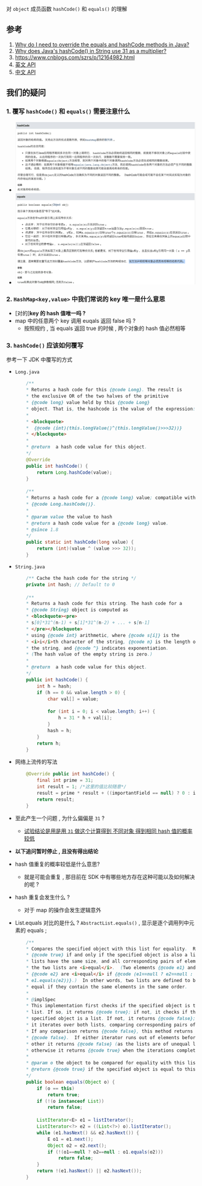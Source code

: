 

对 `object` 成员函数 `hashCode()` 和 `equals()` 的理解

## 参考 
1. [Why do I need to override the equals and hashCode methods in Java?](https://stackoverflow.com/a/2265637/7707781)
2. [Why does Java's hashCode() in String use 31 as a multiplier?](https://stackoverflow.com/q/299304/7707781)
3. https://www.cnblogs.com/szrs/p/12164982.html
4. [英文 API](https://docs.oracle.com/en/java/javase/11/docs/api/java.base/java/lang/Object.html#hashCode())
5. [中文 API](https://www.apiref.com/java11-zh/java.base/java/lang/Object.html#hashCode())



## 我们的疑问

### 1. 覆写 `hashCode()` 和 `equals()` 需要注意什么
- ![hashCode_api](Images/20211202110824_hashCode_api.png)
- ![equals_api](Images/20211202110852_equals_api.png)


### 2. `HashMap<key,value>` 中我们常说的 key 唯一是什么意思
- [对的]**key 的 hash 值唯一吗 ?**
- map 中的任意两个 key 调用 euqals 返回 false 吗 ?
    - 按照规约 , 当 equals 返回 true 的时候 , 两个对象的 hash 值必然相等


### 3. `hashCode()` 应该如何覆写

参考一下 JDK 中覆写的方式
- `Long.java`
    ```java
        /**
        * Returns a hash code for this {@code Long}. The result is
        * the exclusive OR of the two halves of the primitive
        * {@code long} value held by this {@code Long}
        * object. That is, the hashcode is the value of the expression:
        *
        * <blockquote>
        *  {@code (int)(this.longValue()^(this.longValue()>>>32))}
        * </blockquote>
        *
        * @return  a hash code value for this object.
        */
        @Override
        public int hashCode() {
            return Long.hashCode(value);
        }

        /**
        * Returns a hash code for a {@code long} value; compatible with
        * {@code Long.hashCode()}.
        *
        * @param value the value to hash
        * @return a hash code value for a {@code long} value.
        * @since 1.8
        */
        public static int hashCode(long value) {
            return (int)(value ^ (value >>> 32));
        }
    ```

- `String.java`

    ```java
        /** Cache the hash code for the string */
        private int hash; // Default to 0

        /**
        * Returns a hash code for this string. The hash code for a
        * {@code String} object is computed as
        * <blockquote><pre>
        * s[0]*31^(n-1) + s[1]*31^(n-2) + ... + s[n-1]
        * </pre></blockquote>
        * using {@code int} arithmetic, where {@code s[i]} is the
        * <i>i</i>th character of the string, {@code n} is the length of
        * the string, and {@code ^} indicates exponentiation.
        * (The hash value of the empty string is zero.)
        *
        * @return  a hash code value for this object.
        */
        public int hashCode() {
            int h = hash;
            if (h == 0 && value.length > 0) {
                char val[] = value;

                for (int i = 0; i < value.length; i++) {
                    h = 31 * h + val[i];
                }
                hash = h;
            }
            return h;
        }
    ```

- 网络上流传的写法
    ```java
        @Override public int hashCode() {
            final int prime = 31;
            int result = 1; /*这里的值比较随意*/
            result = prime * result + ((importantField == null) ? 0 : importantField.hashCode());
            return result;
        }
    ```


- 至此产生一个问题 , 为什么偏偏是 `31` ?
    - [试验结论是用是用 `31` 做这个计算得到 不同对象 得到相同 hash 值的概率较低](https://stackoverflow.com/a/300111/7707781)


- **以下追问暂时停止 , 且没有得出结论**

- hash 值重复的概率较低是什么意思?  
    - 就是可能会重复 , 那目前在 SDK 中有哪些地方存在这种可能以及如何解决的呢 ?


- hash 重复会发生什么 ?
    - 对于 map 的操作会发生逻辑意外


- List.equals 对比的是什么 ?
    `AbstractList.equals()` , 显示是逐个调用列中元素的 equals ;
    ```java
        /**
        * Compares the specified object with this list for equality.  Returns
        * {@code true} if and only if the specified object is also a list, both
        * lists have the same size, and all corresponding pairs of elements in
        * the two lists are <i>equal</i>.  (Two elements {@code e1} and
        * {@code e2} are <i>equal</i> if {@code (e1==null ? e2==null :
        * e1.equals(e2))}.)  In other words, two lists are defined to be
        * equal if they contain the same elements in the same order.
        *
        * @implSpec
        * This implementation first checks if the specified object is this
        * list. If so, it returns {@code true}; if not, it checks if the
        * specified object is a list. If not, it returns {@code false}; if so,
        * it iterates over both lists, comparing corresponding pairs of elements.
        * If any comparison returns {@code false}, this method returns
        * {@code false}.  If either iterator runs out of elements before the
        * other it returns {@code false} (as the lists are of unequal length);
        * otherwise it returns {@code true} when the iterations complete.
        *
        * @param o the object to be compared for equality with this list
        * @return {@code true} if the specified object is equal to this list
        */
        public boolean equals(Object o) {
            if (o == this)
                return true;
            if (!(o instanceof List))
                return false;

            ListIterator<E> e1 = listIterator();
            ListIterator<?> e2 = ((List<?>) o).listIterator();
            while (e1.hasNext() && e2.hasNext()) {
                E o1 = e1.next();
                Object o2 = e2.next();
                if (!(o1==null ? o2==null : o1.equals(o2)))
                    return false;
            }
            return !(e1.hasNext() || e2.hasNext());
        }
    ```













